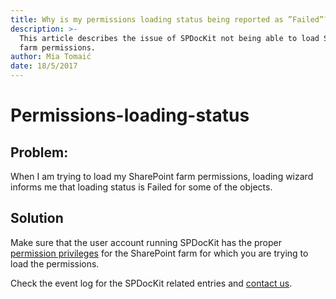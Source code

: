 ```yaml
---
title: Why is my permissions loading status being reported as ”Failed”?
description: >-
  This article describes the issue of SPDocKit not being able to load SharePoint
  farm permissions.
author: Mia Tomaić
date: 18/5/2017
---
```


# Permissions-loading-status

## Problem:

When I am trying to load my SharePoint farm permissions, loading wizard informs me that loading status is Failed for some of the objects.

## Solution

Make sure that the user account running SPDocKit has the proper [permission privileges](https://github.com/SysKitTeam/docs-spdockit/tree/e21f29d94cec6a3e24fff00907c2f1c56fc5c504/faq/faq/requirements/sharepoint-on-premises-user-permissions-requirements.md) for the SharePoint farm for which you are trying to load the permissions.

Check the event log for the SPDocKit related entries and [contact us](https://www.spdockit.com/support/contact-us/).

